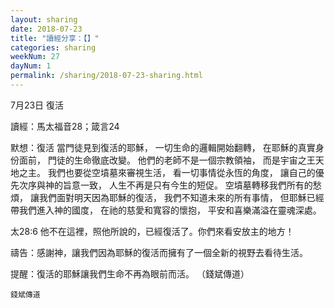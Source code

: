 ```yaml
---
layout: sharing
date: 2018-07-23
title: "讀經分享：【】"
categories: sharing
weekNum: 27
dayNum: 1
permalink: /sharing/2018-07-23-sharing.html
---
```

7月23日 復活

讀經：馬太福音28；箴言24

默想：復活
當門徒見到復活的耶穌，
一切生命的邏輯開始翻轉，
在耶穌的真實身份面前，
門徒的生命徹底改變。
他們的老師不是一個宗教領袖，
而是宇宙之王天地之主。
我們也要從空墳墓來審視生活，
看一切事情從永恆的角度，
讓自己的優先次序與神的旨意一致，
人生不再是只有今生的短促。
空墳墓轉移我們所有的愁煩，
讓我們面對明天因為耶穌的復活，
我們不知道未來的所有事情，
但耶穌已經帶我們進入神的國度，
在祂的慈愛和寬容的懷抱，
平安和喜樂滿溢在靈魂深處。

太28:6 他不在這裡，照他所說的，已經復活了。你們來看安放主的地方！

禱告：感謝神，讓我們因為耶穌的復活而擁有了一個全新的視野去看待生活。

提醒：復活的耶穌讓我們生命不再為眼前而活。
（錢斌傳道）

`錢斌傳道`
